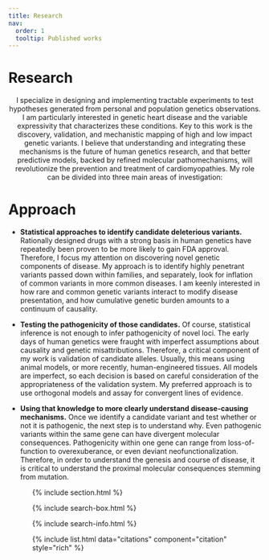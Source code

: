 ```yaml
---
title: Research
nav:
  order: 1
  tooltip: Published works
---
```


# <i class="fas fa-microscope"></i>Research

<div style="text-align: center;">  
  
   <p>I specialize in designing and implementing tractable experiments to test hypotheses generated from personal and population genetics observations. I am particularly interested in genetic heart disease and the variable expressivity that characterizes these conditions. Key to this work is the discovery, validation, and mechanistic mapping of high and low impact genetic variants. I believe that understanding and integrating these mechanisms is the future of human genetics research, and that better predictive models, backed by refined molecular pathomechanisms, will revolutionize the prevention and treatment of cardiomyopathies. My role can be divided into three main areas of investigation:
</p>

  
</div>


# Approach

<div style="text-align: left;">
  <ul>
    <li><strong>Statistical approaches to identify candidate deleterious variants.</strong> Rationally designed drugs with a strong basis in human genetics have repeatedly been proven to be more likely to gain FDA approval. Therefore, I focus my attention on discovering novel genetic components of disease. My approach is to identify highly penetrant variants passed down within families, and separately, look for inflation of common variants in more common diseases. I am keenly interested in how rare and common genetic variants interact to modify disease presentation, and how cumulative genetic burden amounts to a continuum of causality.</li>
  </ul>
</div>
 
 <ul>
    <li><strong>Testing the pathogenicity of those candidates.</strong> Of course, statistical inference is not enough to infer pathogenicity of novel loci. The early days of human genetics were fraught with imperfect assumptions about causality and genetic misattributions. Therefore, a critical component of my work is validation of candidate alleles. Usually, this means using animal models, or more recently, human-engineered tissues. All models are imperfect, so each decision is based on careful consideration of the appropriateness of the validation system. My preferred approach is to use orthogonal models and assay for convergent lines of evidence.</li>
 </ul>
 
 <ul>
 <li><strong>Using that knowledge to more clearly understand disease-causing mechanisms.</strong> Once we identify a candidate variant and test whether or not it is pathogenic, the next step is to understand why. Even pathogenic variants within the same gene can have divergent molecular consequences. Pathogenicity within one gene can range from loss-of-function to overexuberance, or even deviant neofunctionalization. Therefore, in order to understand the genesis and course of disease, it is critical to understand the proximal molecular consequences stemming from mutation.</li>
<ul>


{% include section.html %}

{% include search-box.html %}

{% include search-info.html %}

{% include list.html data="citations" component="citation" style="rich" %}
